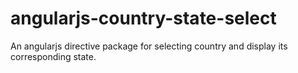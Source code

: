 # angularjs-country-state-select
An angularjs directive package for selecting country and display its corresponding state.
